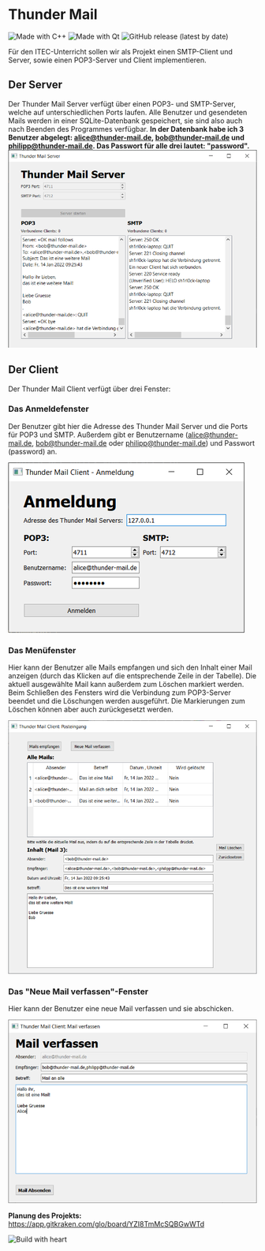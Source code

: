 # Thunder Mail
![Made with C++](https://img.shields.io/badge/Made%20with-C++-00599d?style=for-the-badge&logo=C%2B%2B&labelColor=004283) ![Made with Qt](https://img.shields.io/badge/Made%20with-Qt-41cd52?style=for-the-badge&logo=Qt) ![GitHub release (latest by date)](https://img.shields.io/github/v/release/SH1RL0CK/thunder_mail?logo=github&style=for-the-badge)

Für den ITEC-Unterricht sollen wir als Projekt einen SMTP-Client und Server, sowie einen POP3-Server und Client implementieren.

## Der Server
Der Thunder Mail Server verfügt über einen POP3- und SMTP-Server, welche auf unterschiedlichen Ports laufen. Alle Benutzer und gesendeten Mails werden in einer SQLite-Datenbank gespeichert, sie sind also auch nach Beenden des Programmes verfügbar. **In der Datenbank habe ich 3 Benutzer abgelegt: alice@thunder-mail.de, bob@thunder-mail.de und philipp@thunder-mail.de. Das Passwort für alle drei lautet: "password".** 
![Screenshot vom Serverfenster](assets/screenshots/administration_widget_screenshot.png)

## Der Client
Der Thunder Mail Client verfügt über drei Fenster:

### Das Anmeldefenster
Der Benutzer gibt hier die Adresse des Thunder Mail Server und die Ports für POP3 und SMTP. Außerdem gibt er Benutzername (alice@thunder-mail.de, bob@thunder-mail.de oder philipp@thunder-mail.de) und Passwort (password) an.

![Screenshot vom Administration Widget](assets/screenshots/login_widget_screenshot.png)

### Das Menüfenster
Hier kann der Benutzer alle Mails empfangen und sich den Inhalt einer Mail anzeigen (durch das Klicken auf die entsprechende Zeile in der Tabelle). Die aktuell ausgewählte Mail kann außerdem zum Löschen markiert werden. Beim Schließen des Fensters wird die Verbindung zum POP3-Server beendet und die Löschungen werden ausgeführt. Die Markierungen zum Löschen können aber auch zurückgesetzt werden.

![Screenshot vom Menüfenster](assets/screenshots/menu_widget_screenshot.png)

### Das "Neue Mail verfassen"-Fenster
Hier kann der Benutzer eine neue Mail verfassen und sie abschicken.

![Screenshot vom "Neue Mail verfassen"-Fenster](assets/screenshots/sending_mail_widget_screenshot.png)

**Planung des Projekts:**
https://app.gitkraken.com/glo/board/YZI8TmMcSQBGwWTd

![Build with heart](https://forthebadge.com/images/badges/built-with-love.svg)
